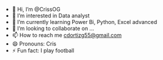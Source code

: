 - 👋 Hi, I’m @CrissOG
- 👀 I’m interested in Data analyst
- 🌱 I’m currently learning Power Bi, Python, Excel advanced
- 💞️ I’m looking to collaborate on ...
- 📫 How to reach me cdortizg55@gmail.com
- 😄 Pronouns: Cris
- ⚡ Fun fact: I play football

<!---
CrissOG/CrissOG is a ✨ special ✨ repository because its `README.md` (this file) appears on your GitHub profile.
You can click the Preview link to take a look at your changes.
--->
